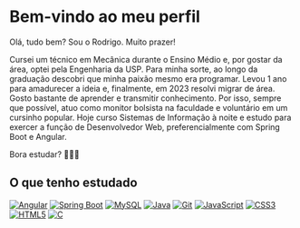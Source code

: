 # Bem-vindo ao meu perfil
Olá, tudo bem? Sou o Rodrigo. Muito prazer!

Cursei um técnico em Mecânica durante o Ensino Médio e, por gostar da área, optei pela Engenharia da USP. Para minha sorte, ao longo da graduação descobri que minha paixão mesmo era programar. Levou 1 ano para amadurecer a ideia e, finalmente, em 2023 resolvi migrar de área. Gosto bastante de aprender e transmitir conhecimento. Por isso, sempre que possível, atuo como monitor bolsista na faculdade e voluntário em um cursinho popular. Hoje curso Sistemas de Informação à noite e estudo para exercer a função de Desenvolvedor Web, preferencialmente com Spring Boot e Angular.

Bora estudar? 🙂✌🏻

## O que tenho estudado

[![Angular](https://img.shields.io/badge/angular-%23DD0031.svg?style=for-the-badge&logo=angular&logoColor=white)]([https://en.wikipedia.org/wiki/Spring_Boot](https://pt.wikipedia.org/wiki/Angular_(framework)))
[![Spring Boot](https://img.shields.io/badge/Spring%20Boot-6DB33F.svg?style=for-the-badge&logo=Spring-Boot&logoColor=white)](https://en.wikipedia.org/wiki/Spring_Boot)
[![MySQL](https://img.shields.io/badge/MySQL-4479A1.svg?style=for-the-badge&logo=MySQL&logoColor=white)](https://pt.wikipedia.org/wiki/MySQL)
[![Java](https://img.shields.io/badge/Java-ED8B00?style=for-the-badge&logo=java&logoColor=white)](https://pt.wikipedia.org/wiki/Java_(linguagem_de_programa%C3%A7%C3%A3o))
[![Git](https://img.shields.io/badge/GIT-E44C30?style=for-the-badge&logo=git&logoColor=white)](https://pt.wikipedia.org/wiki/Git)
[![JavaScript](https://img.shields.io/badge/JavaScript-F7DF1E?style=for-the-badge&logo=javascript&logoColor=black)](https://pt.wikipedia.org/wiki/JavaScript)
[![CSS3](https://img.shields.io/badge/CSS3-1572B6?style=for-the-badge&logo=css3&logoColor=white)](https://pt.wikipedia.org/wiki/CSS3)
[![HTML5](https://img.shields.io/badge/HTML5-E34F26?style=for-the-badge&logo=html5&logoColor=white)](https://pt.wikipedia.org/wiki/HTML5)
[![C](https://img.shields.io/badge/C-00599C?style=for-the-badge&logo=c&logoColor=white)](https://pt.wikipedia.org/wiki/C_(linguagem_de_programa%C3%A7%C3%A3o))

